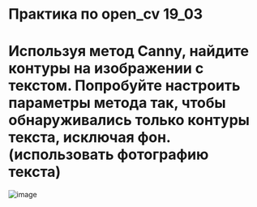 # Практика по open_cv 19_03
# Используя метод Canny, найдите контуры на изображении с текстом. Попробуйте настроить параметры метода так, чтобы обнаруживались только контуры текста, исключая фон. (использовать фотографию текста)
![image](https://github.com/leha123456789/pracric_open_cv_19_03/assets/19330391/1a1d1d05-e639-4a83-8af9-cecac5f5d29e)
